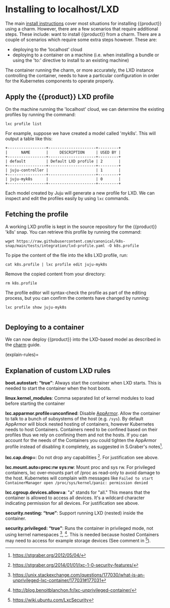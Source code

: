 # Installing to localhost/LXD

The main [install instructions][install] cover most situations for installing {{product}} using a charm. However, there are a few scenarios that require additional steps. These include:
want to install {{product}} from a charm. There are a couple of
scenarios which require some extra steps however. These are:

- deploying to the 'localhost' cloud
- deploying to a container on a machine (i.e. when installing a bundle or using
  the 'to:' directive to install to an existing machine)

The container running the charm, or more accurately, the LXD instance
controlling the container, needs to have a particular configuration in order
for the Kubernetes components to operate properly.


## Apply the {{product}} LXD profile

On the machine running the 'localhost' cloud, we can determine the existing
profiles by running the command:

```
lxc profile list
```

For example, suppose we have created a model called 'myk8s'. This will
output a table like this:

```
+-----------------+---------------------+---------+
|      NAME       |     DESCRIPTION     | USED BY |
+-----------------+---------------------+---------+
| default         | Default LXD profile | 2       |
+-----------------+---------------------+---------+
| juju-controller |                     | 1       |
+-----------------+---------------------+---------+
| juju-myk8s      |                     | 0       |
+-----------------+---------------------+---------+
```

Each model created by Juju will generate a new profile for LXD. We can inspect
and edit the profiles easily by using `lxc` commands.

## Fetching the profile

A working LXD profile is kept in the source repository for the {{product}}
'k8s' snap. You can retrieve this profile by running the command:

<!-- markdownlint-disable -->
```
wget https://raw.githubusercontent.com/canonical/k8s-snap/main/tests/integration/lxd-profile.yaml -O k8s.profile
```
<!-- markdownlint-restore -->

To pipe the content of the file into the k8s LXD profile, run:

```
cat k8s.profile | lxc profile edit juju-myk8s
```

Remove the copied content from your directory:

```
rm k8s.profile
```

The profile editor will syntax-check the profile as part of the editing
process, but you can confirm the contents have changed by running:

```
lxc profile show juju-myk8s
```

```{note} For an explanation of the settings in this file, [see below](explain-rules)
```

## Deploying to a container

We can now deploy {{product}} into the LXD-based model as described in
the [charm][] guide.

(explain-rules)=

## Explanation of custom LXD rules

**boot.autostart: “true”**: Always start the container when LXD starts. This is
needed to start the container when the host boots.

**linux.kernel_modules**: Comma separated list of kernel modules to load before
starting the container

**lxc.apparmor.profile=unconfined**: Disable [AppArmor]. Allow the container to
talk to a bunch of subsystems of the host (e.g. `/sys`). By default AppArmor
will block nested hosting of containers, however Kubernetes needs to host
Containers. Containers need to be confined based on their profiles thus we rely
on confining them and not the hosts. If you can account for the needs of the
Containers you could tighten the AppArmor profile instead of disabling it
completely, as suggested in S.Graber's notes[^1].

**lxc.cap.drop=**: Do not drop any capabilities [^2]. For justification see
above.

**lxc.mount.auto=proc:rw sys:rw**: Mount proc and sys rw. For privileged
containers, lxc over-mounts part of /proc as read-only to avoid damage to the
host. Kubernetes will complain with messages like `Failed to start
ContainerManager open /proc/sys/kernel/panic: permission denied`

**lxc.cgroup.devices.allow=a**: "a" stands for "all." This means that the
container is allowed to access all devices. It's a wildcard character
indicating permission for all devices. For justification see above.

**security.nesting: “true”**: Support running LXD (nested) inside the
container.

**security.privileged: “true”**: Runs the container in privileged mode, not
using kernel namespaces [^3], [^4]. This is needed because hosted Containers may
need to access for example storage devices (See comment in [^5]).

<!-- LINKS -->
<!-- markdownlint-disable MD034 -->
[^1]: https://stgraber.org/2012/05/04/
[^2]: https://stgraber.org/2014/01/01/lxc-1-0-security-features/
[^3]: https://unix.stackexchange.com/questions/177030/what-is-an-unprivileged-lxc-container/177031#177031
[^4]: http://blog.benoitblanchon.fr/lxc-unprivileged-container/
[^5]: https://wiki.ubuntu.com/LxcSecurity

[AppArmor]: https://apparmor.net/
[charm]:    ./charm
[install]:  ./charm